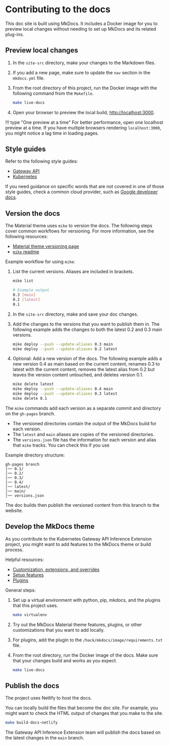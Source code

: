 # Contributing to the docs

This doc site is built using MkDocs. It includes a Docker image for you to preview local changes without needing to set up MkDocs and its related plug-ins.

## Preview local changes

1. In the `site-src` directory, make your changes to the Markdown files.

2. If you add a new page, make sure to update the `nav` section in the `mkdocs.yml` file.

3. From the root directory of this project, run the Docker image with the following command from the `Makefile`.
   ```sh
   make live-docs
   ```

4. Open your browser to preview the local build, [http://localhost:3000](http://localhost:3000).

!!! type "One preview at a time"
    For better performance, open one localhost preview at a time. If you have multiple browsers rendering `localhost:3000`, you might notice a lag time in loading pages.

## Style guides

Refer to the following style guides:

* [Gateway API](https://gateway-api.sigs.k8s.io/contributing/style-guide/)
* [Kubernetes](https://kubernetes.io/docs/contribute/style/style-guide/)

If you need guidance on specific words that are not covered in one of those style guides, check a common cloud provider, such as [Google developer docs](https://developers.google.com/style).

## Version the docs

The Material theme uses `mike` to version the docs. The following steps cover common workflows for versioning. For more information, see the following resources:

* [Material theme versioning page](https://squidfunk.github.io/mkdocs-material/setup/setting-up-versioning/)
* [`mike` readme](https://github.com/jimporter/mike)

Example workflow for using `mike`:

1. List the current versions. Aliases are included in brackets.
   ```sh
   mike list

   # Example output
   0.3 [main]
   0.2 [latest]
   0.1
   ```

2. In the `site-src` directory, make and save your doc changes.

3. Add the changes to the versions that you want to publish them in. The following example adds the changes to both the latest 0.2 and 0.3 main versions.  
   ```sh
   mike deploy --push --update-aliases 0.3 main
   mike deploy --push --update-aliases 0.2 latest
   ```

4. Optional: Add a new version of the docs. The following example adds a new version 0.4 as main based on the current content, renames 0.3 to latest with the current content, removes the latest alias from 0.2 but leaves the version content untouched, and deletes version 0.1.
   ```sh
   mike delete latest
   mike deploy --push --update-aliases 0.4 main
   mike deploy --push --update-aliases 0.3 latest
   mike delete 0.1
   ```

The `mike` commands add each version as a separate commit and directory on the `gh-pages` branch. 

* The versioned directories contain the output of the MkDocs build for each version. 
* The `latest` and `main` aliases are copies of the versioned directories.
* The `versions.json` file has the information for each version and alias that `mike` tracks. You can check this if you use 

Example directory structure:

```plaintext
gh-pages branch
│── 0.1/
│── 0.2/
│── 0.3/
│── 0.4/
│── latest/
│── main/
│── versions.json
```

The doc builds then publish the versioned content from this branch to the website.

## Develop the MkDocs theme

As you contribute to the Kubernetes Gateway API Inference Extension project, you might want to add features to the MkDocs theme or build process.

Helpful resources:
   
* [Customization, extensions, and overrides](https://squidfunk.github.io/mkdocs-material/customization/)
* [Setup features](https://squidfunk.github.io/mkdocs-material/setup/)
* [Plugins](https://squidfunk.github.io/mkdocs-material/plugins/)

General steps:

1. Set up a virtual environment with python, pip, mkdocs, and the plugins that this project uses.
   ```sh
   make virtualenv
   ```

2. Try out the MkDocs Material theme features, plugins, or other customizations that you want to add locally.

3. For plugins, add the plugin to the `/hack/mkdocs/image/requirements.txt` file.

4. From the root directory, run the Docker image of the docs. Make sure that your changes build and works as you expect.
   ```sh
   make live-docs
   ```

## Publish the docs

The project uses Netlify to host the docs. 

You can locally build the files that become the doc site. For example, you might want to check the HTML output of changes that you make to the site.

```sh
make build-docs-netlify
```

The Gateway API Inference Extension team will publish the docs based on the latest changes in the `main` branch.